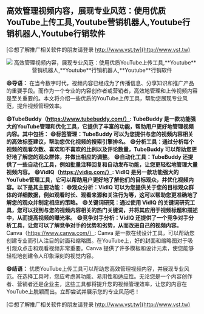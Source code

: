 ## **高效管理视频内容，展现专业风范：使用优质YouTube上传工具,**Youtube**营销机器人,**Youtube**行销机器人,**Youtube**行销软件**

[😍想了解推广相关软件的朋友请登录 http://www.vst.tw](http://www.vst.tw)

 <center><img src="https://vst.tw/MP4/tuiguang/png/6.png" alt="高效管理视频内容，展现专业风范：使用优质YouTube上传工具,**Youtube**营销机器人,**Youtube**行销机器人,**Youtube**行销软件"></center>

**😄导语：**
在当今数字时代，视频内容已经成为了传播信息、分享知识和推广产品的重要手段。而作为一个专业的内容创作者或营销者，高效地管理和上传视频内容是至关重要的。本文将介绍一些优质的YouTube上传工具，帮助您展现专业风范，提升视频管理效率。

**😄TubeBuddy（https://www.tubebuddy.com/）: TubeBuddy 是一款功能强大的YouTube管理和优化工具，它提供了丰富的功能，帮助用户更好地管理视频内容。其中包括：**
**😄标签管理：TubeBuddy 可以为您提供与您的视频内容相关的高效标签建议，帮助您优化视频的搜索引擎排名。**
**😄分析工具：通过分析每个视频的观看次数、喜欢和不喜欢的比例以及评论数量，TubeBuddy 可以帮助您更好地了解您的观众群体，并做出相应的调整。**
**😄自动化工具：TubeBuddy 还提供了一些自动化工具，例如批量注释回复和自动发布功能，让您更轻松地管理大量视频内容。**
**😄VidIQ（https://vidiq.com/）: VidIQ 是另一款功能强大的YouTube管理工具，它可以帮助用户更好地了解他们的目标观众，并优化视频内容。以下是其主要功能：**
**😄观众分析：VidIQ 可以为您提供关于您的目标观众群体的详细数据，例如观看时长、观看来源和关注行为等，这可以帮助您更准确地了解您的观众并制定相应的策略。**
**😄关键词研究：通过使用 VidIQ 的关键词研究工具，您可以找到与您的视频内容相关的热门关键词，并将其应用于视频标题和描述中，从而提高视频的曝光率。**
**😄竞争对手分析：VidIQ 还提供了一个竞争对手分析工具，让您可以了解竞争对手的优势和劣势，从而改进自己的视频内容。**
Canva（https://www.canva.com/）: Canva 是一款在线设计工具，可以帮助您创建专业而引人注目的封面和缩略图。在YouTube上，好的封面和缩略图对于吸引观众点击和观看视频非常重要。Canva 提供了许多模板和设计元素，使您能够轻松地创建令人印象深刻的视觉内容。

**😄结语：**
优质YouTube上传工具可以帮助您高效管理视频内容，并展现专业风范。在选择工具时，您应考虑其功能、易用性和适应性。无论您是一个内容创作者、营销者还是企业主，这些工具都将提升您的视频管理效率，让您的内容在YouTube上脱颖而出。立即尝试并展示您的专业风范吧！

[😍想了解推广相关软件的朋友请登录 http://www.vst.tw](http://www.vst.tw)




